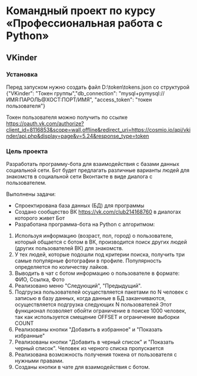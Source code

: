 # Командный проект по курсу «Профессиональная работа с Python»

## VKinder

### Установка
Перед запуском нужно создать файл D:\token\tokens.json со структурой
{"VKinder": "Токен группы","db_connection": "mysql+pymysql://ИМЯ:ПАРОЛЬ@ХОСТ:ПОРТ/ИМЯ", "access_token": "токен пользователя"}

Токен пользователя можно получить по ссылке https://oauth.vk.com/authorize?client_id=8116853&scope=wall,offline&redirect_uri=https://cosmio.io/api/vkinder/api.php&display=page&v=5.24&response_type=token

### Цель проекта

Разработать программу-бота для взаимодействия с базами данных социальной сети. Бот будет предлагать различные варианты людей для знакомств в социальной сети Вконтакте в виде диалога с пользователем.

Выполнены задачи:
- Спроектирована база данных (БД) для программы
- Создано сообщество ВК https://vk.com/club214168760 в диалогах которого живет Бот
- Разработана программа-бота на Python с алгоритмом:
1. Используя информацию (возраст, пол, город) о пользователе, который общается с ботом в ВК, производится поиск других людей (других пользователей ВК) для знакомств.
2. У тех людей, которые подошли под критерии поиска, получить три самые популярные фотографии в профиле. Популярность определяется по количеству лайков.
3. Выводить в чат с ботом информацию о пользователе в формате: ФИО, Ссылка, Фото
4. Реализовано меню "Следующий", "Предыдущий".
5. Подгрузка пользователей осуществляется пакетами по N человек с записью в базу данных, когда данные в БД заканчиваются, осуществляется подгрузка следующих N пользователей
Этот функционал позволяет обойти ограничение в поиске 1000 человек, так как используется смещение OFFSET и ограничение выборки COUNT
6. Реализованы кнопки "Добавить в избранное" и "Показать избранные"
7. Реализованы кнопки "Добавить в черный список" и "Показать черный список". Человек из черного списка пропускается
8. Реализована возможность получения токена от пользователя с нужными правами.
9. Созданы кнопки в чате для взаимодействия с ботом.
